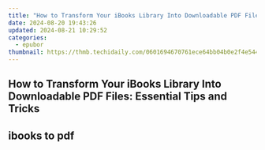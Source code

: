 ```yaml
---
title: "How to Transform Your iBooks Library Into Downloadable PDF Files: Essential Tips and Tricks"
date: 2024-08-20 19:43:26
updated: 2024-08-21 10:29:52
categories:
  - epubor
thumbnail: https://thmb.techidaily.com/0601694670761ece64bb04b0e2f4e5442e44a57f3569a9d151653d5c13c164d9.jpg
---
```


## How to Transform Your iBooks Library Into Downloadable PDF Files: Essential Tips and Tricks

## ibooks to pdf



<ins class="adsbygoogle"
     style="display:block"
     data-ad-format="autorelaxed"
     data-ad-client="ca-pub-7571918770474297"
     data-ad-slot="1223367746"></ins>



<ins class="adsbygoogle"
     style="display:block"
     data-ad-client="ca-pub-7571918770474297"
     data-ad-slot="8358498916"
     data-ad-format="auto"
     data-full-width-responsive="true"></ins>
